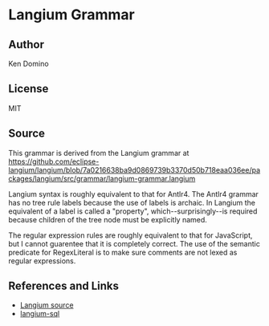 # Langium Grammar

## Author
Ken Domino

## License
MIT

## Source
This grammar is derived from the Langium grammar at https://github.com/eclipse-langium/langium/blob/7a0216638ba9d0869739b3370d50b718eaa036ee/packages/langium/src/grammar/langium-grammar.langium

Langium syntax is roughly equivalent to that for Antlr4. The Antlr4 grammar has no tree
rule labels because the use of labels is archaic. In Langium
the equivalent of a label is called a "property", which--surprisingly--is required because
children of the tree node must be explicitly named.

The regular expression
rules are roughly equivalent to that for JavaScript, but I cannot guarentee that it is
completely correct. The use of the semantic predicate for RegexLiteral is to make sure
comments are not lexed as regular expressions.

## References and Links

* [Langium source](https://github.com/eclipse-langium/langium/tree/main)
* [langium-sql](https://github.com/TypeFox/langium-sql)

